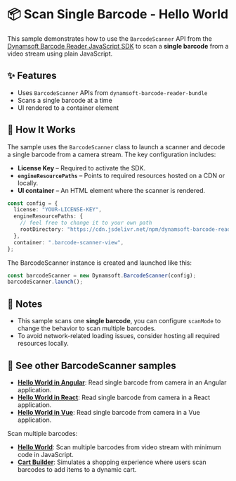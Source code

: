 # 📦 Scan Single Barcode - Hello World

This sample demonstrates how to use the `BarcodeScanner` API from the [Dynamsoft Barcode Reader JavaScript SDK](https://www.dynamsoft.com/barcode-reader/docs/web/programming/javascript/) to scan a **single barcode** from a video stream using plain JavaScript.

## ✨ Features

- Uses `BarcodeScanner` APIs from `dynamsoft-barcode-reader-bundle`
- Scans a single barcode at a time
- UI rendered to a container element

## 🔧 How It Works

The sample uses the `BarcodeScanner` class to launch a scanner and decode a single barcode from a camera stream. The key configuration includes:

- **License Key** – Required to activate the SDK.
- **`engineResourcePaths`** – Points to required resources hosted on a CDN or locally.
- **UI container** – An HTML element where the scanner is rendered.

```ts
const config = {
  license: "YOUR-LICENSE-KEY",
  engineResourcePaths: {
    // feel free to change it to your own path
    rootDirectory: "https://cdn.jsdelivr.net/npm/dynamsoft-barcode-reader-bundle@10.5.1000/dist/",
  },
  container: ".barcode-scanner-view",
};
```

The BarcodeScanner instance is created and launched like this:

```ts
const barcodeScanner = new Dynamsoft.BarcodeScanner(config);
barcodeScanner.launch();
```

## 📌 Notes

- This sample scans one **single barcode**, you can configure `scanMode` to change the behavior to scan multiple barcodes.
- To avoid network-related loading issues, consider hosting all required resources locally.

## 📄 See other BarcodeScanner samples

* [**Hello World in Angular**](https://github.com/Dynamsoft/barcode-reader-javascript-samples/tree/main/barcode-scanner-api-samples/scan-single-barcode/angular): Read single barcode from camera in an Angular application.
* [**Hello World in React**](https://github.com/Dynamsoft/barcode-reader-javascript-samples/tree/main/barcode-scanner-api-samples/scan-single-barcode/react): Read single barcode from camera in a React application.
* [**Hello World in Vue**](https://github.com/Dynamsoft/barcode-reader-javascript-samples/tree/main/barcode-scanner-api-samples/scan-single-barcode/vue): Read single barcode from camera in a Vue application.

Scan multiple barcodes:

* [**Hello World**](https://github.com/Dynamsoft/barcode-reader-javascript-samples/tree/main/barcode-scanner-api-samples/scan-multiple-barcodes): Scan multiple barcodes from video stream with minimum code in JavaScript.
* [**Cart Builder**](https://github.com/Dynamsoft/barcode-reader-javascript-samples/tree/main/barcode-scanner-api-samples/scan-multiple-barcodes): Simulates a shopping experience where users scan barcodes to add items to a dynamic cart. 